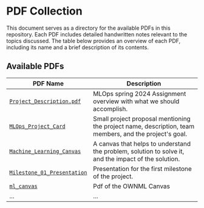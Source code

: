 # PDF Collection

This document serves as a directory for the available PDFs in this repository. Each PDF includes detailed handwritten notes relevant to the topics discussed. The table below provides an overview of each PDF, including its name and a brief description of its contents.

## Available PDFs

| PDF Name                                             | Description                                                 |
|------------------------------------------------------|-------------------------------------------------------------|
| [`Project_Description.pdf`](Project_Description.pdf) | MLOps spring 2024 Assignment overview with what we should accomplish. |
| [`MLOps_Project_Card`](MLOps_Project_Card.pdf)       | Small project proposal mentioning the project name, description, team members, and the project's goal. |
| [`Machine_Learning_Canvas`](Machine_Learning_Canvas.pdf) | A canvas that helps to understand the problem, solution to solve it, and the impact of the solution. |
| [`Milestone_01_Presentation`](Milestone_01_Presentation.pdf) | Presentation for the first milestone of the project. |
| [`ml_canvas`](ml_canvas.pdf) | Pdf of the OWNML Canvas |
| ...                                                  | ...                                                         |

